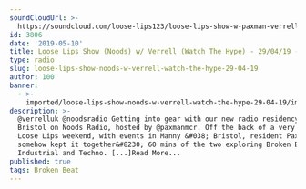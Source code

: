 ```yaml
---
soundCloudUrl: >-
  https://soundcloud.com/loose-lips123/loose-lips-show-w-paxman-verrell-watch-the-hype
id: 3806
date: '2019-05-10'
title: Loose Lips Show (Noods) w/ Verrell (Watch The Hype) - 29/04/19 - Loose Lips
type: radio
slug: loose-lips-show-noods-w-verrell-watch-the-hype-29-04-19
author: 100
banner:
  - >-
    imported/loose-lips-show-noods-w-verrell-watch-the-hype-29-04-19/image3806.jpeg
description: >-
  @verrelluk @noodsradio Getting into gear with our new radio residency in
  Bristol on Noods Radio, hosted by @paxmanmcr. Off the back of a very heavy
  Loose Lips weekend, with events in Manny &#038; Bristol, resident Paxman
  somehow kept it together&#8230; 60 mins of the two exploring Broken Beat,
  Industrial and Techno. [...]Read More...
published: true
tags: Broken Beat
---
```

